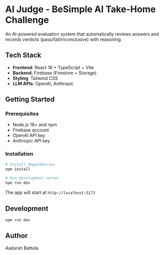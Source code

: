# AI Judge - BeSimple AI Take-Home Challenge

An AI-powered evaluation system that automatically reviews answers and records verdicts (pass/fail/inconclusive) with reasoning.

## Tech Stack

- **Frontend**: React 18 + TypeScript + Vite
- **Backend**: Firebase (Firestore + Storage)
- **Styling**: Tailwind CSS
- **LLM APIs**: OpenAI, Anthropic

## Getting Started

### Prerequisites

- Node.js 18+ and npm
- Firebase account
- OpenAI API key
- Anthropic API key

### Installation

```bash
# Install dependencies
npm install

# Run development server
npm run dev
```

The app will start at `http://localhost:5173`

## Development

```bash
npm run dev
```

## Author

Aadarsh Battula

